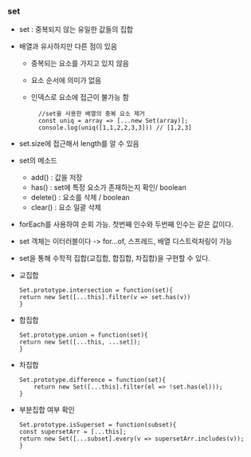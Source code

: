 
<h3>set</h3>

- set : 중복되지 않는 유일한 값들의 집합
- 배열과 유사하지만 다른 점이 있음
  - 중복되는 요소를 가지고 있지 않음
  - 요소 순서에 의미가 없음
  - 인덱스로 요소에 접근이 불가능 함
	  
	```
	  //set을 사용한 배열의 중복 요소 제거
	  const uniq = array => [...new Set(array)];
	  console.log(uniq([1,1,2,2,3,3])) // [1,2,3]
	```

- set.size에 접근해서 length를 알 수 있음
- set의 메소드
  - add() : 값을 저장
  - has() : set에 특정 요소가 존재하는지 확인/ boolean
  - delete() : 요소를 삭제 / boolean
  - clear() : 요소 일괄 삭제
- forEach를 사용하여 순회 가능. 첫번째 인수와 두번째 인수는 같은 값이다.
- set 객체는 이터러블이다 -> for...of, 스프레드, 배열 디스트럭처링이 가능
- set을 통해 수학적 집합(교집합, 합집합, 차집합)을 구현할 수 있다.
- 교집합
	 ``` 
	 Set.prototype.intersection = function(set){
	 return new Set([...this].filter(v => set.has(v))
	 }
	```
- 합집합
	``` 
	Set.prototype.union = function(set){
	return new Set([...this, ...set]);
	} 
	```
- 차집합
	```
	Set.prototype.difference = function(set){
		return new Set([...this].filter(el => !set.has(el)));
	}
	```
- 부분집합 여부 확인
	```
	Set.prototype.isSuperset = function(subset){
	const supersetArr = [...this];
	return new Set([...subset].every(v => supersetArr.includes(v));
	}
	```
